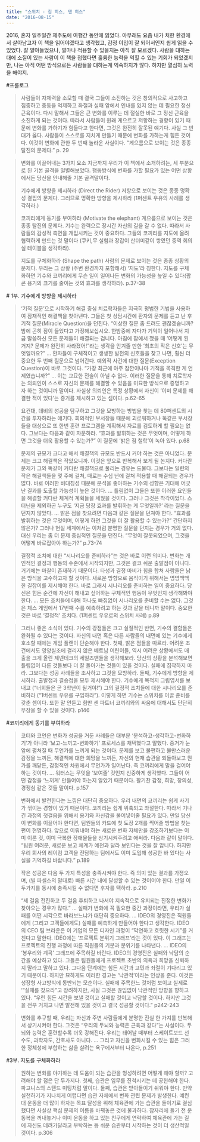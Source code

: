 ```yaml
---
title: "스위치 - 칩 히스, 댄 히스"
date: "2016-08-15"
---
```


2016, 혼자 일주일간 제주도에 여행간 동안에 읽었다. 아무래도 요즘 내가 처한 환경에서 살아남고자 이 책을 읽어야겠다고 생각했고, 감정 이입이 잘 되어서인지 쉽게 읽을 수 있었다. 잘 알아들었으나, 얼마나 적용할 수 있을지는 아직 잘 모르겠다. 사람을 대하는 대에 소질이 있는 사람이 이 책을 접했다면 훌륭한 능력을 익힐 수 있는 기회가 되었겠지만, 나는 아직 어떤 방식으로든 사람들을 대하는게 익숙하지가 않다. 하지만 열심히 노력을 해야지.

#프롤로그

> 사람들이 자제력을 소모할 때 결국 그들이 소진하는 것은 창의적으로 사고하고 집중하고 충동을 억제하고 좌절과 실패 앞에서 인내를 잃지 않는 데 필요한 정신 근육이다. 다시 말해서 그들은 큰 변화를 이루는 데 절실한 바로 그 정신 근육을 소진하게 되는 것이다. 따라서 사람들이 원래 게으르고 저항하는 경향이 있기 때문에 변화를 가하기가 힘들다고 한다면, 그것은 완전히 잘못된 얘기다. 사실 그 반대가 옳다. 사람들이 스스로를 지치게 만들기 때문에 변화를 가하는게 힘든 것이다. 이것이 변화에 관한 두 번째 놀라운 사실이다. “게으름으로 보이는 것은 종종 탈진의 문제다.” p. 29

> 변화를 이끌어내는 3가지 요소 지금까지 우리가 이 책에서 소개하려는, 세 부분으로 된 기본 골격을 일별해보았다. 행동방식에 변화를 가할 필요가 있는 어떤 상황에서든 당신을 안내해줄 기본 골격말이다.
> 
> 기수에게 방향을 제시하라 (Direct the Rider) 저항으로 보이는 것은 종종 명확성 결핍의 문제다. 그러므로 명확한 방향을 제시하라 (1퍼센트 우유의 사례를 생각하라.)
> 
> 코끼리에게 동기를 부여하라 (Motivate the elephant) 게으름으로 보이는 것은 종종 탈진의 문제다. 기수는 완력으로 장시간 자신의 길을 갈 수 없다. 따라서 사람들의 감성적 측면을 개입시키는 것이 중요하다. 그들의 코끼리를 지도에 올려 협력하게 만드는 것 말이다 (쿠키,무 실험과 장갑이 산더미같이 쌓였던 중역 회의실 테이블을 생각하라).
> 
> 지도를 구체화하라 (Shape the path) 사람의 문제로 보이는 것은 종종 상황의 문제다. 우리는 그 상황 (주변 환경까지 포함해서) ‘지도’라 칭한다. 지도를 구체화하면 기수와 코끼리에게 무슨 일이 일어나든 변화의 가능성을 높일 수 있다(팝콘 용기의 크기를 줄이는 것의 효과를 생각하라). p.37-38

\# 1부. 기수에게 방향을 제시하라

> ‘기적 질문’으로 시작하기 해결 중심 치료학자들은 지극히 평범한 기법을 사용하여 잠재적인 해결책을 찾아낸다. 그들은 첫 상담시간에 환자의 문제를 듣고 난 후 기적 질문(Miracle Question)을 던진다. “이상한 질문 좀 드려도 괜찮겠습니까? 밤에 곤히 잠이 들었다고 가정해보십시오. 한밤중에 자다가 기억이 일어나서 지금 말씀하신 모든 문제들이 해결되는 겁니다. 아침에 잠에서 깼을 때 ‘어떻게 된 거지? 문제가 완전히 사라졌어!”라는 생각을 안겨줄 만한 ‘최초의 작은 신호’는 무엇일까요?” … 환자들이 구체적이고 생생한 발전의 신호들을 찾고 나면, 훨씬 더 중요한 두 번째 질문으로 넘어간다. 예외적 사건에 대한 질문(Exception Question)이 바로 그것이다. “가장 최근에 아주 잠깐이나마 기적을 목격한 게 언제였습니까?” … 이는 교묘한 전술이 아닐 수 없다. 이러한 질문을 통해 치료학자는 의뢰인이 스스로 자신의 문제를 해결할 수 있음을 미묘한 방식으로 증명하고자 하는 것이니까 말이다. 사실상 의뢰인은 특정 상황에서 자신이 ‘이미 문제를 해결한 적이 있다’는 증거를 제시하고 있는 셈이다. p.62-65

> 요컨대, 데비의 성공을 탐구하고 그것을 모방하는 방법을 찾는 데 80퍼센트의 시간을 투자하라는 얘기다. 회의적인 부서장들 때문에 괴로워하거나 똑같은 부서장들을 대상으로 또 한번 훈련 프로그램을 계획해서 자료를 검토하게 할 필요는 없다. 그보다는 다음과 같이 자문하라. “효과를 발휘하는 것은 무엇이며, 어떻게 하면 그것을 더욱 활용할 수 있는가?” 이 질문에 ‘밝은 점 철학’이 녹아 있다. p.68

> 문제의 규모가 크다고 해서 해결책의 규모도 반드시 커야 하는 것은 아니었다. 문제는 크고 해결책은 작았으니까. 이것은 앞으로 반복해서 보게 될 논지다. 커다란 문제가 그와 똑같이 커다란 해결책으로 풀리는 경우는 드물다. 그보다는 일련의 작은 해결책들을 몇 주에 걸쳐, 때로는 수십 년에 걸쳐 적용할 때 해결되는 경우가 많다. 바로 이러한 비대칭성 때문에 분석을 좋아하는 기수의 성향은 기대에 어긋난 결과를 도출할 가능성이 높은 것이다. … 틀림없이 그들은 또한 이러한 요인들을 해결할 커다란 체계적 계획들을 세웠을 것이다. 그러나 그것은 착각이었다. 스터닌을 제외하곤 누구도 ‘지금 당장 효과를 발휘하는 게 무엇일까?’ 라는 질문을 던지지 않았다. … 밝은 점을 찾으려면 다음과 같은 질문을 던져야 한다. “효과를 발휘하는 것은 무엇이며, 어떻게 하면 그것을 더 잘 활용할 수 있는가?” 간단하지 않은가? 그러나 현실 세계에서는 이처럼 분명한 질문을 던지는 경우가 거의 없다. 대신 우리는 좀 더 문제 중심적인 질문을 던진다. “무엇이 잘못되었으며, 그것을 어떻게 바로잡아야 하는가?” p.73-74

> 결정적 조치에 대한 “시나리오를 준비하라”는 것은 바로 이런 의미다. 변화는 개인적인 결정과 행동의 수준에서 시작되지만, 그것은 결코 쉬운 출발점이 아니다. 거기에는 마찰이 존재하기 때문이다. 타성과 결정 마비가 힘을 합쳐 사람들은 낡은 방식을 고수하고자 할 것이다. 새로운 방향으로 움직이기 위해서는 명명백백한 길잡이를 제시해야 한다. 바로 그래서 시나리오를 준비하는 일이 중요하다. 당신은 힘든 순간에 자신이 해내고 싶어하는 구체적인 행동이 무엇인지 생각해봐야 한다. … 모든 조치들에 대해 하나도 빠짐없이 시나리오를 준비할 수는 없다. 그것은 체스 게임에서 17번째 수를 예측하려고 하는 것과 같을 테니까 말이다. 중요한 것은 바로 ‘결정적’ 조치다. (1퍼센트 우유로의 스위치 사례) p.89

> 그러나 좋은 소식이 있다. 기수의 강점들은 크고 실질적인 반면, 기수의 결함들은 완화될 수 있다는 것이다. 자신의 내면 혹은 다른 사람들의 내면에 있는 기수에게 호소할 때에는 게임 플랜이 단순해야 한다. 첫째, 밝은 점들을 따르라. 어려운 조건에서도 영양실조에 걸리지 않은 베트남 어린이들, 역시 어려운 상황에서도 매출을 크게 올린 제넨테크의 세일즈맨들을 생각해보라. 당신의 상황을 분석해보면 틀림없이 다른 것들보다 더 잘 돌아가는 것들이 있을 것이다. 실패에 집착하지 마라. 그보다는 성공 사례들을 조사하고 그것을 모방하라. 둘째, 기수에게 방향을 제시하라. 출발점과 결승점을 모두 제시해야 한다. 기수에게 목적지 그림엽서를 보내고 (“너희들은 곧 3학년이 될거야!”) 그의 결정적 조치들에 대한 시나리오를 준비하라 (“1버센트 우유를 구입하라”). 이렇게 하면 기수는 스위치를 이끌 준비를 갖춘 셈이다. 또한 말 안듣고 힘만 센 파트너 코끼리와의 싸움에 대해서도 단단히 무장을 할 수 있을 것이다. p146

#코끼리에게 동기를 부여하라

> 코터와 코언은 변화가 성공을 거둔 사례들은 대부분 ‘분석하고-생각하고-변화하기’가 아니라 ‘보고-느끼고-변화하기’ 프로세스를 채택했다고 말했다. 증거가 눈앞에 펼쳐질 때 무언가를 느끼게 되는 것이다. 문제를 보고 불편하고 불만스러운 감정을 느끼든, 해결책에 대한 희망을 느끼든, 자신의 현재 습관을 되돌아보고 뭔가를 깨닫든, 감정적인 차원에서 무언가가 일어난다. 즉 코끼리에게 말을 걸어야 하는 것이다. … 워터스는 무엇을 ‘보여줄’ 것인지 신중하게 생각했다. 그들이 어떤 감정을 ‘느끼게’ 만들어야 하는지 알았기 때문이다. 활기찬 감정, 희망, 창의성, 경쟁심 같은 것들 말이다. p.157

> 변화에서 발전한다는 느낌은 대단히 중요하다. 우리 내면의 코끼리는 쉽게 사기가 꺾이는 경향이 있기 때문이다. 코끼리는 쉽게 위축되고 좌절한다. 따라서 기나긴 과정의 첫걸음을 위해서 용기와 자신감을 불어넣어줄 필요가 있다. 만일 당신이 변화를 이끌어야 한다면, 팀원들의 카드에 첫 도장 2개를 찍어줄 방법을 찾는 편이 현명하다. 앞으로 이뤄내야 하는 새로운 변화 자체만을 강조하기보다는 이미 이룬 것, 이미 극복한 장애물들을 상기시켜주려고 애써라. 다음과 같이 말이다. “팀원 여러분, 새로운 보고 체계가 예전과 달라 보인다는 것을 잘 압니다. 하지만 우리 회사의 레이컴 고객을 전담하는 팀에서도 이미 도입해 성공한 바 있다는 사실을 기억하길 바랍니다.” p.189

> 작은 성공은 다음 두 가지 특성을 충족시켜야 한다. 즉 의미 있는 결과를 가졍오며, (빌 파셀스의 말대로) 빠른 시간 내에 달성할 수 있는 것이어야 한다. 만일 이 두가지를 동시에 충족시킬 수 없다면 후자를 택하라. p.210

> “세 걸음 전진하고 두 걸음 후퇴하고 나서야 지속적으로 유지되는 진정한 변화가 찾아오는 경우가 많다.” … 실패가 변화에 꼭 필요한 중간 과정이라면, 우리가 실패를 어떤 시각으로 바라보느냐가 대단히 중요하다. … IDEO의 경영진은 직원들에게 (그리고 고객들에게도) 실패를 예측하게 만들어야 한다고 생각한다. IDEO의 CEO 팀 브라운은 이 기업의 모든 디자인 과정이 “막연하고 흐릿한 시기”를 거친다고 말한다. IDEO에는 ‘프로젝트 분위기 그래프’라는 것이 있다. 이 그래프는 프로젝트의 진행 과정에 따른 직원들의 기분과 분위기를 나타낸다. … IDEO의 ‘봉우리와 계곡’ 그래프에 주목하길 바란다. IDEO의 경영진은 실패와 낙담의 순간을 예상하고 있다. 그들은 팀원들에게 프로젝트 초반의 의욕과 희망을 신뢰하지 말라고 말하고 있다. 그다음 단계에는 힘든 시간과 고민과 좌절이 기다리고 있기 때문이다. 하지만 묘하게도 이러한 경고는 ‘낙관적’이라는 인상을 준다. 이것은 성장형 사고방식에 동반되는 모순이다. 실패에 주목한느 것처럼 보이고 실제로 ‘“실패를 찾으라”고 장려하지만, 사실 그것은 끊임없이 낙관적인 방향을 향하고 있다. “우린 힘든 시간을 보낼 것이고 실패할 것이고 낙담할 것이다. 하지만 그것을 전부 거치고 나면 발전해 있을 것이고 결국 성공할 것이다.” p242-243

> 변화를 추구할 때, 우리는 자신과 주변 사람들에게 분명한 진실 한 가지를 반복해서 상기시켜야 한다. 그것은 “우리의 두뇌와 능력은 근육과 같다”는 사실이다. 두뇌와 능력은 훈련할수록 더욱 강해진다. 우리는 태어날 때부터 스케이트보드 선수도, 과학자도, 간호사도 아니다. … 그리고 자신을 변화시킬 수 있는 힘은 그러한 정체성에 부합하는 삶을 살려는 욕구에서부터 나온다, p.251

#3부. 지도를 구체화하라

> 원하는 변화를 야기하는 데 도움이 되는 습관을 형성하려면 어떻게 해야 할까? 고려해야 할 점은 단 두가지다. 첫째, 습관은 임무를 진척시키는 데 공헌해야 한다. 파고니스의 스탠드 미팅처럼 말이다. 둘째, 습관은 받아들이기 쉬워야 한다. 만약 실천하기가 지나치게 어렵다면 습관 자체에서 변화 관련 문제가 발생한다. 예컨대 운동을 더 많이 하자는 목표 달성을 위해 체육관에 가는 습관을 들이기로 결심했다면 사실상 핵심 문제의 이름을 바꿔놓은 것에 불과하다. 잠자리에 들기 전 운동복을 꺼내놓거나 이미 운동을 하고 있는 친구에게 연락하여 체육관에 가는 길에 자신도 데려가달라고 부탁하는 등 쉬운 습관부터 시작하는 것이 더 생산적일 것이다. p.306
